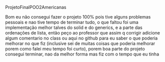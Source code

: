 ProjetoFinalPOO2Americanas

Bom eu não consegui fazer o projeto 100% pois tive alguns problemas pessoais e nao tive tempo de terminar tudo, o que faltou foi uma implementação melhor talves do solid e do generics, e a parte das ordenações de lista, então peço ao professor que assim q corrigir adicione algum comentario no class ou aqui no github para eu saber o que poderia melhorar no que fiz (inclusive sei de muitas coisas que poderia melhorar porem como falei meu tempo foi curto), porem boa parte do projeto consegui terminar, nao da melhor forma mas fiz com o tempo que eu tinha
